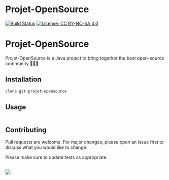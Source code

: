 # Projet-OpenSource

[![Build Status](https://travis-ci.com/ABRT29/Projet-OpenSource.svg?branch=main)](https://travis-ci.com/ABRT29/Projet-OpenSource) [![License: CC BY-NC-SA 4.0](https://img.shields.io/badge/License-CC%20BY--NC--SA%204.0-lightgrey.svg)](https://creativecommons.org/licenses/by-nc-sa/4.0/)

# Projet-OpenSource

Projet-OpenSource is a Java project to bring together the best open-source community 👨🏽‍💻

## Installation

```bash
clone git projet-opensource
```

## Usage

```java

```

## Contributing
Pull requests are welcome. For major changes, please open an issue first to discuss what you would like to change.

Please make sure to update tests as appropriate.

## 

<a href="https://www.buymeacoffee.com/gioha"><img src="https://img.buymeacoffee.com/button-api/?text=Buy me a pizza&emoji=🍕&slug=gioha&button_colour=FFDD00&font_colour=000000&font_family=Bree&outline_colour=000000&coffee_colour=ffffff"></a>
